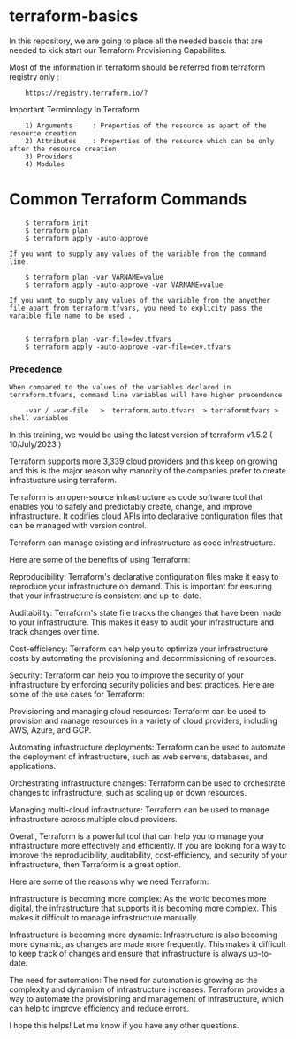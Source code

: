 # terraform-basics

In this repository, we are going to place all the needed bascis that are needed to kick start our Terraform Provisioning Capabilites.

Most of the information in terraform should be referred from terraform registry only :

```
    https://registry.terraform.io/?
```

Important Terminology In Terraform

```
    1) Arguments     : Properties of the resource as apart of the resource creation
    2) Attributes    : Properties of the resource which can be only after the resource creation.
    3) Providers
    4) Modules
```


# Common Terraform Commands

```
    $ terraform init 
    $ terraform plan
    $ terraform apply -auto-approve

```

```
If you want to supply any values of the variable from the command line.

    $ terraform plan -var VARNAME=value
    $ terraform apply -auto-approve -var VARNAME=value

```

```
If you want to supply any values of the variable from the anyother file apart from terraform.tfvars, you need to explicity pass the varaible file name to be used .


    $ terraform plan -var-file=dev.tfvars
    $ terraform apply -auto-approve -var-file=dev.tfvars

```

### Precedence


```
When compared to the values of the variables declared in terraform.tfvars, command line variables will have higher precendence

    -var / -var-file   >  terraform.auto.tfvars  > terraformtfvars > shell variables
```


In this training, we would be using the latest version of terraform v1.5.2 ( 10/July/2023 )

Terraform supports more 3,339 cloud providers and this keep on growing and this is the major reason why manority of the companies prefer to create infrastucture using terraform.

Terraform is an open-source infrastructure as code software tool that enables you to safely and predictably create, change, and improve infrastructure. It codifies cloud APIs into declarative configuration files that can be managed with version control.

Terraform can manage existing and infrastructure as code infrastructure.

Here are some of the benefits of using Terraform:

Reproducibility: Terraform's declarative configuration files make it easy to reproduce your infrastructure on demand. This is important for ensuring that your infrastructure is consistent and up-to-date.

Auditability: Terraform's state file tracks the changes that have been made to your infrastructure. This makes it easy to audit your infrastructure and track changes over time.

Cost-efficiency: Terraform can help you to optimize your infrastructure costs by automating the provisioning and decommissioning of resources.

Security: Terraform can help you to improve the security of your infrastructure by enforcing security policies and best practices. Here are some of the use cases for Terraform:

Provisioning and managing cloud resources: Terraform can be used to provision and manage resources in a variety of cloud providers, including AWS, Azure, and GCP.

Automating infrastructure deployments: Terraform can be used to automate the deployment of infrastructure, such as web servers, databases, and applications.

Orchestrating infrastructure changes: Terraform can be used to orchestrate changes to infrastructure, such as scaling up or down resources.

Managing multi-cloud infrastructure: Terraform can be used to manage infrastructure across multiple cloud providers.

Overall, Terraform is a powerful tool that can help you to manage your infrastructure more effectively and efficiently. If you are looking for a way to improve the reproducibility, auditability, cost-efficiency, and security of your infrastructure, then Terraform is a great option.

Here are some of the reasons why we need Terraform:

Infrastructure is becoming more complex: As the world becomes more digital, the infrastructure that supports it is becoming more complex. This makes it difficult to manage infrastructure manually.

Infrastructure is becoming more dynamic: Infrastructure is also becoming more dynamic, as changes are made more frequently. This makes it difficult to keep track of changes and ensure that infrastructure is always up-to-date.

The need for automation: The need for automation is growing as the complexity and dynamism of infrastructure increases. Terraform provides a way to automate the provisioning and management of infrastructure, which can help to improve efficiency and reduce errors.

I hope this helps! Let me know if you have any other questions.
